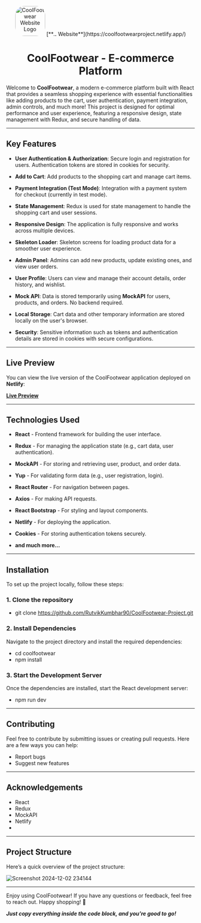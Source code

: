 <p align="center">
  <img src="https://i.postimg.cc/cHSVgfM3/images-removebg-preview-modified.png" alt="CoolFootwear Website Logo" style="border-radius: 30%; height: 80px; width: 80px;"/>
  [**<img src="https://encrypted-tbn0.gstatic.com/images?q=tbn:ANd9GcTsPXxG3rWPKdWAPL0e71wAWA-tmB5Ezwl26g&s" alt="web icon" height="8px" /> Website**](https://coolfootwearproject.netlify.app/)
</p>

<h1 align="center">CoolFootwear - E-commerce Platform</h1>

Welcome to **CoolFootwear**, a modern e-commerce platform built with React that provides a seamless shopping experience with essential functionalities like adding products to the cart, user authentication, payment integration, admin controls, and much more! This project is designed for optimal performance and user experience, featuring a responsive design, state management with Redux, and secure handling of data.

---

## Key Features

- **User Authentication & Authorization**: Secure login and registration for users. Authentication tokens are stored in cookies for security.

- **Add to Cart**: Add products to the shopping cart and manage cart items.
 
- **Payment Integration (Test Mode)**: Integration with a payment system for checkout (currently in test mode).
 
- **State Management**: Redux is used for state management to handle the shopping cart and user sessions.
 
- **Responsive Design**: The application is fully responsive and works across multiple devices.
 
- **Skeleton Loader**: Skeleton screens for loading product data for a smoother user experience.
 
- **Admin Panel**: Admins can add new products, update existing ones, and view user orders.
 
- **User Profile**: Users can view and manage their account details, order history, and wishlist.
 
- **Mock API**: Data is stored temporarily using **MockAPI** for users, products, and orders. No backend required.
 
- **Local Storage**: Cart data and other temporary information are stored locally on the user's browser.
 
- **Security**: Sensitive information such as tokens and authentication details are stored in cookies with secure configurations.

---

## Live Preview

You can view the live version of the CoolFootwear application deployed on **Netlify**:

[**Live Preview**](https://coolfootwearproject.netlify.app/)

---

## Technologies Used

- **React** - Frontend framework for building the user interface.
 
- **Redux** - For managing the application state (e.g., cart data, user authentication).
 
- **MockAPI** - For storing and retrieving user, product, and order data.
 
- **Yup** - For validating form data (e.g., user registration, login).
 
- **React Router** - For navigation between pages.
 
- **Axios** - For making API requests.
 
- **React Bootstrap** - For styling and layout components.
 
- **Netlify** - For deploying the application.
 
- **Cookies** - For storing authentication tokens securely.
 
- **and much more...**

---

## Installation

To set up the project locally, follow these steps:

### 1. Clone the repository

- git clone https://github.com/RutvikKumbhar90/CoolFootwear-Project.git

### 2. Install Dependencies

Navigate to the project directory and install the required dependencies:

- cd coolfootwear
- npm install


### 3. Start the Development Server

Once the dependencies are installed, start the React development server:

- npm run dev

---

## Contributing

Feel free to contribute by submitting issues or creating pull requests. Here are a few ways you can help:

- Report bugs
- Suggest new features

---

## Acknowledgements

- React
- Redux
- MockAPI
- Netlify
- 
---

## Project Structure

Here’s a quick overview of the project structure:

![Screenshot 2024-12-02 234144](https://github.com/user-attachments/assets/44204b65-6eb7-4e25-b515-294a221b2450)

---

Enjoy using CoolFootwear! If you have any questions or feedback, feel free to reach out. Happy shopping! 👟

***Just copy everything inside the code block, and you're good to go!***



